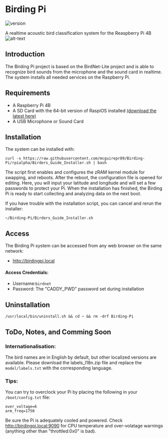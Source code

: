 # Birding Pi
![version](https://img.shields.io/badge/version-0.1-blue)

A realtime acoustic bird classification system for the Reaspberry Pi 4B
![alt-text](https://github.com/mcguirepr89/Birding-Pi/blob/rpialpha/BirdingPi.gif)
## Introduction
The Birding Pi project is based on the BirdNet-Lite project and is able to recognize bird sounds from the microphone and the sound card in realtime. The system installs all needed services on the Raspberry Pi. 

## Requirements
* A Raspberry Pi 4B
* A SD Card with the 64-bit version of RaspiOS installed [(download the latest here)](https://downloads.raspberrypi.org/raspios_arm64/images/)
* A USB Microphone or Sound Card

## Installation
The system can be installed with:
```
curl -s https://raw.githubusercontent.com/mcguirepr89/Birding-Pi/rpialpha/Birders_Guide_Installer.sh | bash
```

The script first enables and configures the zRAM kernel module for swapping, and reboots. 
After the reboot, the configuration file is opened for editing. Here, you will input your latitude and longitude and will set a few passwords to protect your Pi. When the installation has finished, the Birding Pi is ready to start collecting and analyzing data on the next boot. 

If you have trouble with the installation script, you can cancel and rerun the installer:
```
~/Birding-Pi/Birders_Guide_Installer.sh
```

## Access
The Birding Pi system can be accessed from any web browser on the same network:
- http://birdingpi.local

#### Access Credentials:
- Username:`birdnet`
- Password: The "CADDY_PWD" password set during installation 

## Uninstallation
```
/usr/local/bin/uninstall.sh && cd ~ && rm -drf Birding-Pi
```

## ToDo, Notes, and Comming Soon 

### Internationalisation:
The bird names are in English by default, but other localized versions are available. Please download the labels_l18n.zip file and replace the `model/labels.txt` with the corresponding language.

### Tips:
You can try to overclock your Pi by placing the following in your `/boot/config.txt` file:

```
over_voltage=6
arm_freq=1750
```
Be sure the Pi is adequately cooled and powered. Check http://birdingpi.local:9090 for CPU temperature and over-volatage warnings (anything other than "throttled:0x0" is bad).
